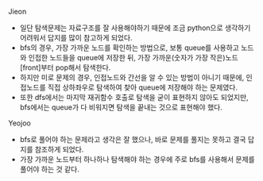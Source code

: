 Jieon
- 일단 탐색문제는 자료구조를 잘 사용해야하기 때문에 조금 python으로 생각하기 어려워서 답지를 많이 참고하게 되었다.    
- bfs의 경우, 가장 가까운 노드를 확인하는 방법으로, 보통 queue를 사용하고 노드와 인접한 노드들을 queue에 저장한 뒤, 가장 가까운(숫자가 가장 작은)노드[front]부터 pop해서 탐색한다.   
- 하지만 미로 문제의 경우, 인접노드와 간선을 알 수 있는 방법이 아니기 때문에, 인접노드를 직접 상하좌우로 탐색하여 찾아 queue에 저장해야 하는 문제였다.   
- 또한 dfs에서는 마지막 재귀함수 호출로 탐색을 굳이 표현하지 않아도 되었지만, bfs에서는 queue가 다 비워지면 탐색을 끝내는 것으로 표현해야 했다.

Yeojoo
- bfs로 풀어야 하는 문제라고 생각은 잘 했으나, 바로 문제를 풀지는 못하고 결국 답지를 참조하게 되었다.
- 가장 가까운 노드부터 하나하나 탐색해야 하는 경우에 주로 bfs를 사용해서 문제를 풀어야 하는 것 같다. 
